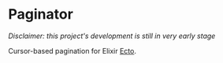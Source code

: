 # Paginator

*Disclaimer: this project's development is still in very early stage*

Cursor-based pagination for Elixir [Ecto](https://github.com/elixir-ecto/ecto).

